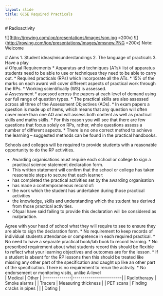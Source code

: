 ```yaml
---
layout: slide
title: GCSE Required Practicals
---
```

 
 
<section data-markdown data-notes="^Note:">
# Radioactivity

![](http://jrowing.com/iop/presentations/images/spn.jpg =200x) ![](http://jrowing.com/iop/presentations/images/emsnew.PNG =200x)
Note: Welcome
</section>

<section data-background-iframe="http://supportingphysicsteaching.net">

</section>


<section data-background-iframe="http://www.stimulatingphysics.org/summer-schools.html">
</section>

<section data-markdown data-notes="^Note:">
# Aims
1. Student ideas/misunderstandings
2. The language of practicals
3. Have a play
</section>

<section data-markdown data-notes="^Note:">
 # Ofqual Requirements
* Apparatus and techniques (ATs): list of apparatus students need to be able to use or techniques they need to be able to carry out.
* Required practicals (RPs) which incorporate all the ATs.
* 15% of the marks on each award will cover different aspects of practical work through the RPs.
* Working scientifically (WS) is assessed.
</section>
<section data-markdown data-notes="^Note:">
 # Assessment
* assessed across the papers at each level of demand using our full range of question types.
* The practical skills are also assessed across all three of the Assessment Objectives (AOs).
*  In exam papers a question is made up of items, which means that any question will often cover more than one AO and will assess both
content as well as practical skills and maths skills. 
 * For this reason you will see that there are few questions that focus solely on RPs, rather, whole questions assess a number of different aspects.
* There is no one correct method to achieve the learning – suggested methods can be found in the practical handbooks.
</section>
<section data-markdown data-notes="^Note:">

Schools and colleges will be required to provide students with a reasonable
opportunity to do the RP activities.
* Awarding organisations must require each school or college to sign a practical science statement declaration form.
* This written statement will confirm that the school or college has taken reasonable steps to secure that each learner:
 * has completed the practical activities set by the awarding organisation
 * has made a contemporaneous record of:
 * the work which the student has undertaken during those practical activities
* the knowledge, skills and understanding which the student has derived from those practical activities.
* Ofqual have said failing to provide this declaration will be considered as malpractice.
</section>
<section data-markdown data-notes="^Note:">
Agree with your head of school what they will require to see to ensure they are able to sign the declaration form.
* No requirement to keep records of individual students attendance or competence in each required practical.
* No need to have a separate practical book/lab book to record learning.
* No prescribed requirement about what students record this should be flexible to reflect what your learning objectives and outcomes are for the lesson.
* If a student is absent for the RP lessons then this should be treated like missing any other part of the specification and caught up like an other part of the specification. There is no requirement to rerun the activity.
* No endorsement or monitoring visits, unlike A-level
 </section>

 <section data-markdown data-notes="^Note:">
| Medical      | Other                   |
|--------------|-------------------------|
| Radiotherapy | Smoke alarms            |
| Tracers      | Measuring thickness     |
| PET scans    | Finding cracks in pipes |
|              | Dating                  |

</section>
</section>

 
 
